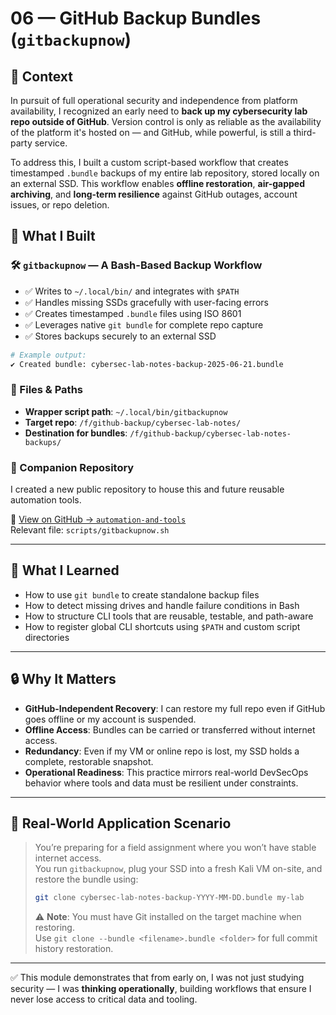 # 06 — GitHub Backup Bundles (`gitbackupnow`)

## 🧩 Context

In pursuit of full operational security and independence from platform availability, I recognized an early need to **back up my cybersecurity lab repo outside of GitHub**. Version control is only as reliable as the availability of the platform it's hosted on — and GitHub, while powerful, is still a third-party service.

To address this, I built a custom script-based workflow that creates timestamped `.bundle` backups of my entire lab repository, stored locally on an external SSD. This workflow enables **offline restoration**, **air-gapped archiving**, and **long-term resilience** against GitHub outages, account issues, or repo deletion.

## 🔧 What I Built

### 🛠️ `gitbackupnow` — A Bash-Based Backup Workflow

- ✅ Writes to `~/.local/bin/` and integrates with `$PATH`
- ✅ Handles missing SSDs gracefully with user-facing errors
- ✅ Creates timestamped `.bundle` files using ISO 8601
- ✅ Leverages native `git bundle` for complete repo capture
- ✅ Stores backups securely to an external SSD

```bash
# Example output:
✔️ Created bundle: cybersec-lab-notes-backup-2025-06-21.bundle
```

### 📂 Files & Paths

- **Wrapper script path**: `~/.local/bin/gitbackupnow`
- **Target repo**: `/f/github-backup/cybersec-lab-notes/`
- **Destination for bundles**: `/f/github-backup/cybersec-lab-notes-backups/`

### 📁 Companion Repository

I created a new public repository to house this and future reusable automation tools.

🔗 [View on GitHub → `automation-and-tools`](https://github.com/00rders/automation-and-tools)  
Relevant file: `scripts/gitbackupnow.sh`

---

## 🧠 What I Learned

- How to use `git bundle` to create standalone backup files
- How to detect missing drives and handle failure conditions in Bash
- How to structure CLI tools that are reusable, testable, and path-aware
- How to register global CLI shortcuts using `$PATH` and custom script directories

---

## 🔒 Why It Matters

- **GitHub-Independent Recovery**: I can restore my full repo even if GitHub goes offline or my account is suspended.
- **Offline Access**: Bundles can be carried or transferred without internet access.
- **Redundancy**: Even if my VM or online repo is lost, my SSD holds a complete, restorable snapshot.
- **Operational Readiness**: This practice mirrors real-world DevSecOps behavior where tools and data must be resilient under constraints.

---

## 🧩 Real-World Application Scenario

> You’re preparing for a field assignment where you won’t have stable internet access.  
> You run `gitbackupnow`, plug your SSD into a fresh Kali VM on-site, and restore the bundle using:
>
> ```bash
> git clone cybersec-lab-notes-backup-YYYY-MM-DD.bundle my-lab
> ```
> ⚠️ **Note**: You must have Git installed on the target machine when restoring.  
> Use `git clone --bundle <filename>.bundle <folder>` for full commit history restoration.



---

✅ This module demonstrates that from early on, I was not just studying security — I was **thinking operationally**, building workflows that ensure I never lose access to critical data and tooling.

